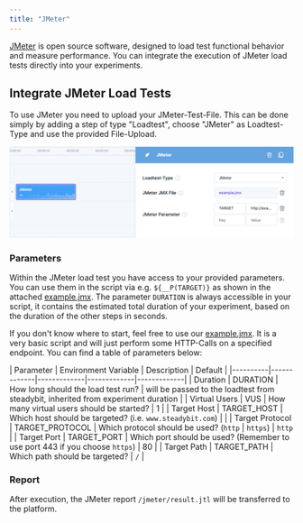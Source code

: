 ```yaml
---
title: "JMeter"
---
```

[JMeter](https://jmeter.apache.org/) is open source software, designed to load test functional behavior and measure performance. You can integrate the execution
of JMeter load tests directly into your experiments.

## Integrate JMeter Load Tests

To use JMeter you need to upload your JMeter-Test-File. This can be done simply by adding a step of type "Loadtest", choose "JMeter" as Loadtest-Type and use
the provided File-Upload.

![Experiment with JMeter Load Test](20-experiment-jmeter.png)

### Parameters

Within the JMeter load test you have access to your provided parameters. You can use them in the script via e.g. `${__P(TARGET)}` as shown in the
attached [example.jmx](attachments/jmeter/example.jmx). The parameter `DURATION` is always accessible in your script, it contains the estimated total duration
of your experiment, based on the duration of the other steps in seconds.

If you don't know where to start, feel free to use our [example.jmx](attachments/jmeter/example.jmx). It is a very basic script and will just perform some
HTTP-Calls on a specified endpoint. You can find a table of parameters below:

| Parameter   | Environment Variable   |      Description      | Default |
|----------|-------------|-------------|-------------|-------------|
| Duration | DURATION | How long should the load test run? | will be passed to the loadtest from steadybit, inherited from experiment duration |
| Virtual Users | VUS | How many virtual users should be started? | 1 |
| Target Host | TARGET_HOST | Which host should be targeted? (i.e. `www.steadybit.com`) | |
| Target Protocol | TARGET_PROTOCOL | Which protocol should be used? (`http` | `https`) | `http` |
| Target Port | TARGET_PORT | Which port should be used? (Remember to use port 443 if you choose `https`) | 80 |
| Target Path | TARGET_PATH | Which path should be targeted? | `/`  |

### Report

After execution, the JMeter report `/jmeter/result.jtl` will be transferred to the platform.
